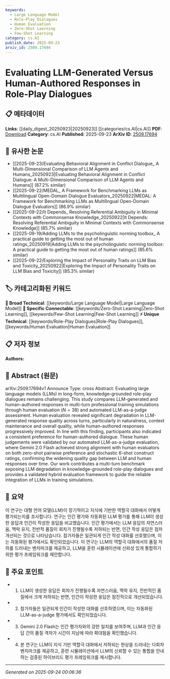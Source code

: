 ```yaml
---
keywords:
  - Large Language Model
  - Role-Play Dialogues
  - Human Evaluation
  - Zero-Shot Learning
  - Few-Shot Learning
category: cs.AI
publish_date: 2025-09-23
arxiv_id: 2509.17694
---
```


<!-- KEYWORD_LINKING_METADATA:
{
  "processed_timestamp": "2025-09-24T00:06:36.638960",
  "vocabulary_version": "1.0",
  "selected_keywords": [
    "Large Language Model",
    "Role-Play Dialogues",
    "Human Evaluation",
    "Zero-Shot Learning",
    "Few-Shot Learning"
  ],
  "rejected_keywords": [],
  "similarity_scores": {
    "Large Language Model": 0.85,
    "Role-Play Dialogues": 0.78,
    "Human Evaluation": 0.77,
    "Zero-Shot Learning": 0.8,
    "Few-Shot Learning": 0.82
  },
  "extraction_method": "AI_prompt_based",
  "budget_applied": true,
  "candidates_json": {
    "candidates": [
      {
        "surface": "Large Language Models",
        "canonical": "Large Language Model",
        "aliases": [
          "LLM",
          "LLMs"
        ],
        "category": "broad_technical",
        "rationale": "Central to the study, facilitating connections across various NLP research.",
        "novelty_score": 0.45,
        "connectivity_score": 0.88,
        "specificity_score": 0.7,
        "link_intent_score": 0.85
      },
      {
        "surface": "Role-Play Dialogues",
        "canonical": "Role-Play Dialogues",
        "aliases": [
          "Role-Playing Dialogues",
          "Simulated Dialogues"
        ],
        "category": "unique_technical",
        "rationale": "Specific to the study's context, enabling connections to dialogue systems research.",
        "novelty_score": 0.72,
        "connectivity_score": 0.65,
        "specificity_score": 0.8,
        "link_intent_score": 0.78
      },
      {
        "surface": "Human Evaluation",
        "canonical": "Human Evaluation",
        "aliases": [
          "Human Judgement",
          "Manual Assessment"
        ],
        "category": "unique_technical",
        "rationale": "Highlights the study's methodology, linking to evaluation techniques in AI.",
        "novelty_score": 0.68,
        "connectivity_score": 0.7,
        "specificity_score": 0.75,
        "link_intent_score": 0.77
      },
      {
        "surface": "Zero-Shot Pairwise Preference",
        "canonical": "Zero-Shot Learning",
        "aliases": [
          "Zero-Shot Preference"
        ],
        "category": "specific_connectable",
        "rationale": "Connects to the trending concept of zero-shot learning in AI evaluations.",
        "novelty_score": 0.55,
        "connectivity_score": 0.82,
        "specificity_score": 0.78,
        "link_intent_score": 0.8
      },
      {
        "surface": "Stochastic 6-Shot Construct Ratings",
        "canonical": "Few-Shot Learning",
        "aliases": [
          "6-Shot Ratings"
        ],
        "category": "specific_connectable",
        "rationale": "Links to the concept of few-shot learning, relevant for AI model evaluations.",
        "novelty_score": 0.6,
        "connectivity_score": 0.85,
        "specificity_score": 0.77,
        "link_intent_score": 0.82
      }
    ],
    "ban_list_suggestions": [
      "evaluation",
      "responses",
      "quality"
    ]
  },
  "decisions": [
    {
      "candidate_surface": "Large Language Models",
      "resolved_canonical": "Large Language Model",
      "decision": "linked",
      "scores": {
        "novelty": 0.45,
        "connectivity": 0.88,
        "specificity": 0.7,
        "link_intent": 0.85
      }
    },
    {
      "candidate_surface": "Role-Play Dialogues",
      "resolved_canonical": "Role-Play Dialogues",
      "decision": "linked",
      "scores": {
        "novelty": 0.72,
        "connectivity": 0.65,
        "specificity": 0.8,
        "link_intent": 0.78
      }
    },
    {
      "candidate_surface": "Human Evaluation",
      "resolved_canonical": "Human Evaluation",
      "decision": "linked",
      "scores": {
        "novelty": 0.68,
        "connectivity": 0.7,
        "specificity": 0.75,
        "link_intent": 0.77
      }
    },
    {
      "candidate_surface": "Zero-Shot Pairwise Preference",
      "resolved_canonical": "Zero-Shot Learning",
      "decision": "linked",
      "scores": {
        "novelty": 0.55,
        "connectivity": 0.82,
        "specificity": 0.78,
        "link_intent": 0.8
      }
    },
    {
      "candidate_surface": "Stochastic 6-Shot Construct Ratings",
      "resolved_canonical": "Few-Shot Learning",
      "decision": "linked",
      "scores": {
        "novelty": 0.6,
        "connectivity": 0.85,
        "specificity": 0.77,
        "link_intent": 0.82
      }
    }
  ]
}
-->

# Evaluating LLM-Generated Versus Human-Authored Responses in Role-Play Dialogues

## 📋 메타데이터

**Links**: [[daily_digest_20250923|20250923]] [[categories/cs.AI|cs.AI]]
**PDF**: [Download](https://arxiv.org/pdf/2509.17694.pdf)
**Category**: cs.AI
**Published**: 2025-09-23
**ArXiv ID**: [2509.17694](https://arxiv.org/abs/2509.17694)

## 🔗 유사한 논문
- [[2025-09-23/Evaluating Behavioral Alignment in Conflict Dialogue_ A Multi-Dimensional Comparison of LLM Agents and Humans_20250923|Evaluating Behavioral Alignment in Conflict Dialogue: A Multi-Dimensional Comparison of LLM Agents and Humans]] (87.2% similar)
- [[2025-09-22/MEDAL_ A Framework for Benchmarking LLMs as Multilingual Open-Domain Dialogue Evaluators_20250922|MEDAL: A Framework for Benchmarking LLMs as Multilingual Open-Domain Dialogue Evaluators]] (86.9% similar)
- [[2025-09-22/It Depends_ Resolving Referential Ambiguity in Minimal Contexts with Commonsense Knowledge_20250922|It Depends: Resolving Referential Ambiguity in Minimal Contexts with Commonsense Knowledge]] (85.7% similar)
- [[2025-09-19/Adding LLMs to the psycholinguistic norming toolbox_ A practical guide to getting the most out of human ratings_20250919|Adding LLMs to the psycholinguistic norming toolbox: A practical guide to getting the most out of human ratings]] (85.6% similar)
- [[2025-09-22/Exploring the Impact of Personality Traits on LLM Bias and Toxicity_20250922|Exploring the Impact of Personality Traits on LLM Bias and Toxicity]] (85.3% similar)

## 🏷️ 카테고리화된 키워드
**🧠 Broad Technical**: [[keywords/Large Language Model|Large Language Model]]
**🔗 Specific Connectable**: [[keywords/Zero-Shot Learning|Zero-Shot Learning]], [[keywords/Few-Shot Learning|Few-Shot Learning]]
**⚡ Unique Technical**: [[keywords/Role-Play Dialogues|Role-Play Dialogues]], [[keywords/Human Evaluation|Human Evaluation]]

## 📋 저자 정보

**Authors:** 

## 📄 Abstract (원문)

arXiv:2509.17694v1 Announce Type: cross 
Abstract: Evaluating large language models (LLMs) in long-form, knowledge-grounded role-play dialogues remains challenging. This study compares LLM-generated and human-authored responses in multi-turn professional training simulations through human evaluation ($N=38$) and automated LLM-as-a-judge assessment. Human evaluation revealed significant degradation in LLM-generated response quality across turns, particularly in naturalness, context maintenance and overall quality, while human-authored responses progressively improved. In line with this finding, participants also indicated a consistent preference for human-authored dialogue. These human judgements were validated by our automated LLM-as-a-judge evaluation, where Gemini 2.0 Flash achieved strong alignment with human evaluators on both zero-shot pairwise preference and stochastic 6-shot construct ratings, confirming the widening quality gap between LLM and human responses over time. Our work contributes a multi-turn benchmark exposing LLM degradation in knowledge-grounded role-play dialogues and provides a validated hybrid evaluation framework to guide the reliable integration of LLMs in training simulations.

## 📝 요약

이 연구는 대형 언어 모델(LLM)이 장기적이고 지식에 기반한 역할극 대화에서 어떻게 평가되는지를 조사합니다. 연구는 인간 평가와 자동화된 LLM 평가를 통해 LLM이 생성한 응답과 인간이 작성한 응답을 비교했습니다. 인간 평가에서는 LLM 응답의 자연스러움, 맥락 유지, 전반적 품질이 회차가 진행될수록 저하되는 반면, 인간 작성 응답은 점차 개선되는 것으로 나타났습니다. 참가자들은 일관되게 인간 작성 대화를 선호했으며, 이는 자동화된 평가에서도 확인되었습니다. 이 연구는 LLM의 역할극 대화에서의 품질 저하를 드러내는 벤치마크를 제공하고, LLM을 훈련 시뮬레이션에 신뢰성 있게 통합하기 위한 평가 프레임워크를 제안합니다.

## 🎯 주요 포인트

- 1. LLM이 생성한 응답은 회차가 진행될수록 자연스러움, 맥락 유지, 전반적인 품질에서 크게 저하되는 반면, 인간이 작성한 응답은 점진적으로 개선되었습니다.
- 2. 참가자들은 일관되게 인간이 작성한 대화를 선호하였으며, 이는 자동화된 LLM-as-a-judge 평가에서도 확인되었습니다.
- 3. Gemini 2.0 Flash는 인간 평가자와의 강한 일치를 보여주며, LLM과 인간 응답 간의 품질 격차가 시간이 지남에 따라 확대됨을 확인했습니다.
- 4. 본 연구는 LLM이 지식 기반 역할극 대화에서 저하되는 현상을 드러내는 다회차 벤치마크를 제공하고, 훈련 시뮬레이션에서 LLM의 신뢰할 수 있는 통합을 안내하는 검증된 하이브리드 평가 프레임워크를 제시합니다.


---

*Generated on 2025-09-24 00:06:36*